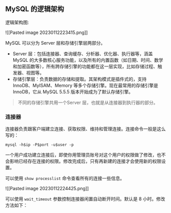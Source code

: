 

## MySQL 的逻辑架构

逻辑架构图:

![[Pasted image 20230112223415.png]]


MySQL 可以分为 Server 层和存储引擎层两部分。

- Server 层：包括连接器、查询缓存、分析器、优化器、执行器等，涵盖 MySQL 的大多数核心服务功能，以及所有的内置函数（如日期、时间、数学和加密函数等），所有跨存储引擎的功能都在这一层实现，比如存储过程、触发器、视图等。
- 存储引擎层：负责数据的存储和提取。其架构模式是插件式的，支持 InnoDB、MyISAM、Memory 等多个存储引擎。现在最常用的存储引擎是 InnoDB，它从 MySQL 5.5.5 版本开始成为了默认存储引擎。

> 不同的存储引擎共用一个Server 层，也就是从连接器到执行器的部分。

### 连接器

连接器负责跟客户端建立连接、获取权限、维持和管理连接。连接命令一般是这么写的：

```shell
mysql -h$ip -P$port -u$user -p
```

一个用户成功建立连接后，即使你用管理员账号对这个用户的权限做了修改，也不会影响已经存在连接的权限。修改完成后，只有再新建的连接才会使用新的权限设置。

可以使用 `show processlist`  命令查看所有的连接一些信息。

![[Pasted image 20230112224425.png]]

可以使用 `wait_timeout` 参数控制连接器闲置自动断开时间。默认是 8 小时。修改方法如下：

```msyql

```